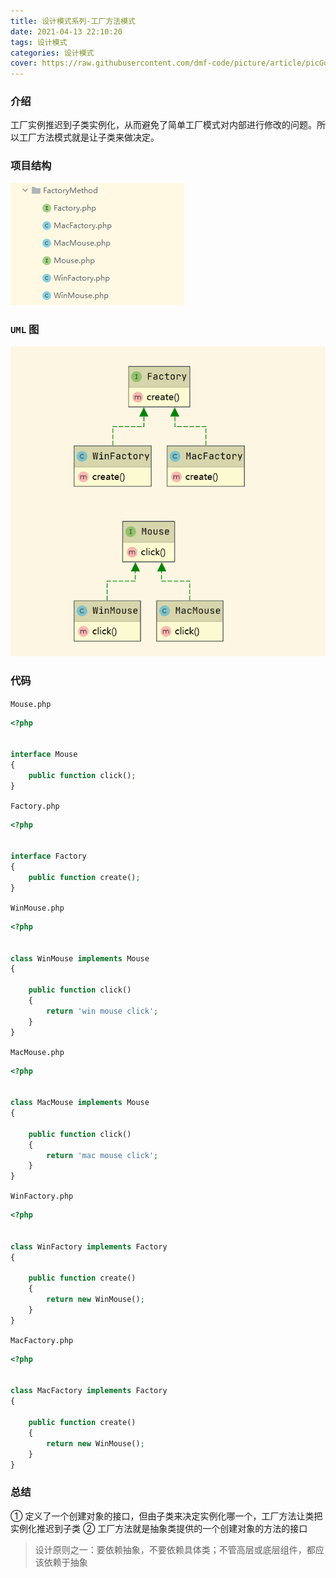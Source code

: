 ```yaml
---
title: 设计模式系列-工厂方法模式
date: 2021-04-13 22:10:20
tags: 设计模式
categories: 设计模式
cover: https://raw.githubusercontent.com/dmf-code/picture/article/picGo/20210413221449.jpeg
---
```


### 介绍

工厂实例推迟到子类实例化，从而避免了简单工厂模式对内部进行修改的问题。所以工厂方法模式就是让子类来做决定。



### 项目结构

![](https://raw.githubusercontent.com/dmf-code/picture/article/picGo/20210413161101.png)



### `UML` 图

![](https://raw.githubusercontent.com/dmf-code/picture/article/picGo/20210413161500.png)



### 代码

`Mouse.php`

```php
<?php


interface Mouse
{
    public function click();
}
```



`Factory.php`

```php
<?php


interface Factory
{
    public function create();
}
```



`WinMouse.php`

```php
<?php


class WinMouse implements Mouse
{

    public function click()
    {
        return 'win mouse click';
    }
}
```



`MacMouse.php`

```php
<?php


class MacMouse implements Mouse
{

    public function click()
    {
        return 'mac mouse click';
    }
}
```



`WinFactory.php`

```php
<?php


class WinFactory implements Factory
{

    public function create()
    {
        return new WinMouse();
    }
}
```



`MacFactory.php`

```php
<?php


class MacFactory implements Factory
{

    public function create()
    {
        return new WinMouse();
    }
}
```



### 总结

① 定义了一个创建对象的接口，但由子类来决定实例化哪一个，工厂方法让类把实例化推迟到子类
② 工厂方法就是抽象类提供的一个创建对象的方法的接口

> 设计原则之一：要依赖抽象，不要依赖具体类；不管高层或底层组件，都应该依赖于抽象




